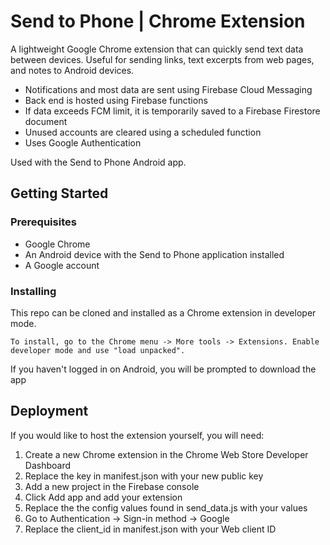 # Send to Phone | Chrome Extension

A lightweight Google Chrome extension that can quickly send text data between devices. Useful for sending links, text excerpts from web pages, and notes to Android devices.

* Notifications and most data are sent using Firebase Cloud Messaging
* Back end is hosted using Firebase functions
* If data exceeds FCM limit, it is temporarily saved to a Firebase Firestore document
* Unused accounts are cleared using a scheduled function
* Uses Google Authentication

Used with the Send to Phone Android app.

## Getting Started

### Prerequisites

* Google Chrome
* An Android device with the Send to Phone application installed
* A Google account

### Installing

This repo can be cloned and installed as a Chrome extension in developer mode.

```
To install, go to the Chrome menu -> More tools -> Extensions. Enable developer mode and use "load unpacked".
```

If you haven't logged in on Android, you will be prompted to download the app

## Deployment

If you would like to host the extension yourself, you will need:

1. Create a new Chrome extension in the Chrome Web Store Developer Dashboard
2. Replace the key in manifest.json with your new public key
3. Add a new project in the Firebase console
4. Click Add app and add your extension
5. Replace the the config values found in send_data.js with your values
6. Go to Authentication -> Sign-in method -> Google
7. Replace the client_id in manifest.json with your Web client ID

